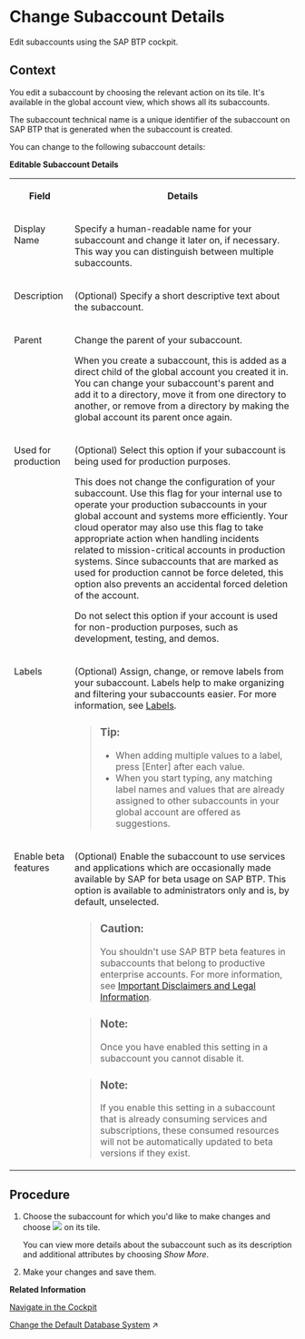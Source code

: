 <!-- loio567d4a84bfdc428f8f3640e07261f73a -->

# Change Subaccount Details

Edit subaccounts using the SAP BTP cockpit.



## Context

You edit a subaccount by choosing the relevant action on its tile. It's available in the global account view, which shows all its subaccounts.

The subaccount technical name is a unique identifier of the subaccount on SAP BTP that is generated when the subaccount is created.

You can change to the following subaccount details:

**Editable Subaccount Details**


<table>
<tr>
<th valign="top">

Field

</th>
<th valign="top">

Details

</th>
</tr>
<tr>
<td valign="top">

Display Name

</td>
<td valign="top">

Specify a human-readable name for your subaccount and change it later on, if necessary. This way you can distinguish between multiple subaccounts.

</td>
</tr>
<tr>
<td valign="top">

Description

</td>
<td valign="top">

\(Optional\) Specify a short descriptive text about the subaccount.

</td>
</tr>
<tr>
<td valign="top">

Parent

</td>
<td valign="top">

Change the parent of your subaccount.

When you create a subaccount, this is added as a direct child of the global account you created it in. You can change your subaccount's parent and add it to a directory, move it from one directory to another, or remove from a directory by making the global account its parent once again.

</td>
</tr>
<tr>
<td valign="top">

Used for production

</td>
<td valign="top">

\(Optional\) Select this option if your subaccount is being used for production purposes.

This does not change the configuration of your subaccount. Use this flag for your internal use to operate your production subaccounts in your global account and systems more efficiently. Your cloud operator may also use this flag to take appropriate action when handling incidents related to mission-critical accounts in production systems. Since subaccounts that are marked as used for production cannot be force deleted, this option also prevents an accidental forced deletion of the account.

Do not select this option if your account is used for non-production purposes, such as development, testing, and demos.

</td>
</tr>
<tr>
<td valign="top">

Labels

</td>
<td valign="top">

\(Optional\) Assign, change, or remove labels from your subaccount. Labels help to make organizing and filtering your subaccounts easier. For more information, see [Labels](../10-concepts/account-model-8ed4a70.md#loioe8663c08ead648faa673b0d63c5b478e).

> ### Tip:  
> -   When adding multiple values to a label, press [Enter\] after each value.
> -   When you start typing, any matching label names and values that are already assigned to other subaccounts in your global account are offered as suggestions.



</td>
</tr>
<tr>
<td valign="top">

Enable beta features

</td>
<td valign="top">

\(Optional\) Enable the subaccount to use services and applications which are occasionally made available by SAP for beta usage on SAP BTP. This option is available to administrators only and is, by default, unselected.

> ### Caution:  
> You shouldn't use SAP BTP beta features in subaccounts that belong to productive enterprise accounts. For more information, see [Important Disclaimers and Legal Information](https://help.sap.com/viewer/disclaimer).

> ### Note:  
> Once you have enabled this setting in a subaccount you cannot disable it.

> ### Note:  
> If you enable this setting in a subaccount that is already consuming services and subscriptions, these consumed resources will not be automatically updated to beta versions if they exist.



</td>
</tr>
</table>



<a name="loio567d4a84bfdc428f8f3640e07261f73a__steps_jgs_mxw_z5"/>

## Procedure

1.  Choose the subaccount for which you'd like to make changes and choose ![](images/Edit_Icon_abfe424.png) on its tile.

    You can view more details about the subaccount such as its description and additional attributes by choosing *Show More*.

2.  Make your changes and save them.


**Related Information**  


[Navigate in the Cockpit](navigate-in-the-cockpit-0874895.md "Learn how to navigate to your global accounts, directories, and subaccounts in the SAP BTP cockpit.")

[Change the Default Database System](https://help.sap.com/viewer/d4790b2de2f4429db6f3dff54e4d7b3a/Cloud/en-US/d531b2dd49904927a0327c9479edd2b7.html "Change the database property, which determines the database in the Neo environment on which an application runs.") :arrow_upper_right:

